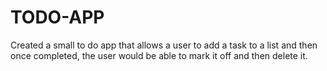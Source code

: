 # TODO-APP
Created a small to do app that allows a user to add a task to a list and then once completed, the user would be able to mark it off and then delete it.
